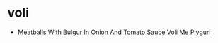 # voli

 * [Meatballs With Bulgur In Onion And Tomato Sauce Voli Me Plyguri](index/m/meatballs-with-bulgur-in-onion-and-tomato-sauce-voli-me-plyguri-104451.json)
